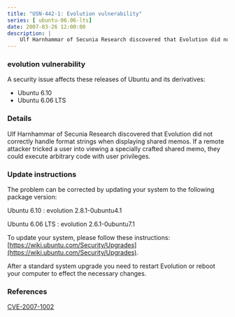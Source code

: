 ```yaml
---
title: "USN-442-1: Evolution vulnerability"
series: [ ubuntu-06.06-lts]
date: 2007-03-26 12:00:00
description: |
    Ulf Harnhammar of Secunia Research discovered that Evolution did not  correctly handle format strings when displaying shared memos.  If a  remote attacker tricked a user into viewing a specially crafted shared  memo, they could execute arbitrary code with user privileges.
--- 
```

 
### evolution vulnerability

A security issue affects these releases of Ubuntu and its derivatives:

* Ubuntu 6.10
* Ubuntu 6.06 LTS

### Details

Ulf Harnhammar of Secunia Research discovered that Evolution did not correctly handle format strings when displaying shared memos. If a remote attacker tricked a user into viewing a specially crafted shared memo, they could execute arbitrary code with user privileges.

### Update instructions

The problem can be corrected by updating your system to the following package version:

Ubuntu 6.10
 : evolution <span>2.8.1-0ubuntu4.1</span>

Ubuntu 6.06 LTS
 : evolution <span>2.6.1-0ubuntu7.1</span>

To update your system, please follow these instructions: [https://wiki.ubuntu.com/Security/Upgrades](https://wiki.ubuntu.com/Security/Upgrades).

After a standard system upgrade you need to restart Evolution or reboot your computer to effect the necessary changes.

### References

 [CVE-2007-1002](http://people.ubuntu.com/~ubuntu-security/cve/CVE-2007-1002)
 
